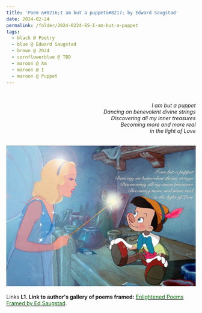 ```yaml
---
title: 'Poem &#8216;I am but a puppet&#8217; by Edward Saugstad'
date: 2024-02-24
permalink: /folder/2024-0224-ES-I-am-but-a-puppet
tags:
  - black @ Poetry
  - blue @ Edward Saugstad
  - brown @ 2024
  - cornflowerblue @ TBD
  - maroon @ Am
  - maroon @ I  
  - maroon @ Puppet
---
```


<br>

<p style="text-align:right;">
<i>I am but a puppet<br>
Dancing on benevolent divine strings<br>
Discovering all my inner treasures<br>
Becoming more and more real<br>
in the light of Love</i><br>
</p>

<br>

<div style="text-align: center"><img src="/images/Poem_'I_am_but_a_puppet'_by_Edward_Saugstad_(with_the_Blue_Fairy_and__Pinocchio_characters_of_the_1940_Movie_'Pinocchio').jpg" /></div>

<br>

<wave-list>
<list-title color="DarkSeaGreen" width="50">Links</list-title>
  <list-item color="BlanchedAlmond"  width="285"><b> L1. Link to author's gallery of poems framed:</b> <a href="https://imageevent.com/sahaja/art/enlightenedpoemsframedbyedsaugstad"><font color="DarkGreen">Enlightened Poems Framed by Ed Saugstad</font></a>. </list-item>
</wave-list>